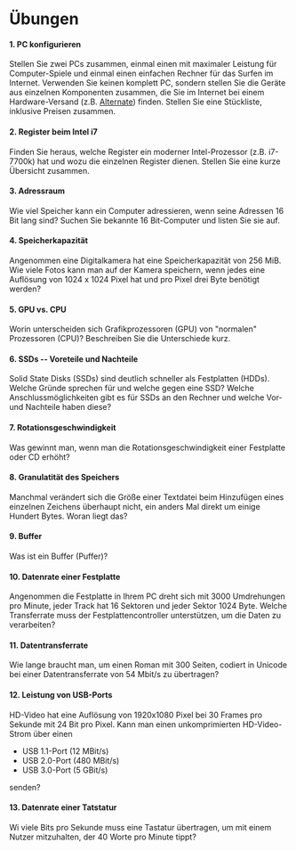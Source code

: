 # Übungen

#### 1. PC konfigurieren
Stellen Sie zwei PCs zusammen, einmal einen mit maximaler Leistung für Computer-Spiele und einmal einen einfachen Rechner für das Surfen im Internet. Verwenden Sie keinen komplett PC, sondern stellen Sie die Geräte aus einzelnen Komponenten zusammen, die Sie im Internet bei einem Hardware-Versand (z.B. [Alternate](https://www.alternate.de)) finden. Stellen Sie eine Stückliste, inklusive Preisen zusammen.


#### 2. Register beim Intel i7
Finden Sie heraus, welche Register ein moderner Intel-Prozessor (z.B. i7-7700k) hat und wozu die einzelnen Register dienen. Stellen Sie eine kurze Übersicht zusammen.


#### 3. Adressraum
Wie viel Speicher kann ein Computer adressieren, wenn seine Adressen 16 Bit lang sind? Suchen Sie bekannte 16 Bit-Computer und listen Sie sie auf.


#### 4. Speicherkapazität
Angenommen eine Digitalkamera hat eine Speicherkapazität von 256 MiB. Wie viele Fotos kann man auf der Kamera speichern, wenn jedes eine Auflösung von 1024 x 1024 Pixel hat und pro Pixel drei Byte benötigt werden?


#### 5. GPU vs. CPU
Worin unterscheiden sich Grafikprozessoren (GPU) von "normalen" Prozessoren (CPU)? Beschreiben Sie die Unterschiede kurz.


#### 6. SSDs -- Voreteile und Nachteile
Solid State Disks (SSDs) sind deutlich schneller als Festplatten (HDDs). Welche Gründe sprechen für und welche gegen eine SSD? Welche Anschlussmöglichkeiten gibt es für SSDs an den Rechner und welche Vor- und Nachteile haben diese?


#### 7. Rotationsgeschwindigkeit
Was gewinnt man, wenn man die Rotationsgeschwindigkeit einer Festplatte oder CD erhöht?


#### 8. Granulatität des Speichers
Manchmal verändert sich die Größe einer Textdatei beim Hinzufügen eines einzelnen Zeichens überhaupt nicht, ein anders Mal direkt um einige Hundert Bytes. Woran liegt das?


#### 9. Buffer
Was ist ein Buffer (Puffer)?


#### 10. Datenrate einer Festplatte
Angenommen die Festplatte in Ihrem PC dreht sich mit 3000 Umdrehungen pro Minute, jeder Track hat 16 Sektoren und jeder Sektor 1024 Byte. Welche Transferrate muss der Festplattencontroller unterstützen, um die Daten zu verarbeiten?


#### 11. Datentransferrate
Wie lange braucht man, um einen Roman mit 300 Seiten, codiert in Unicode bei einer Datentransferrate von 54 Mbit/s zu übertragen?


#### 12. Leistung von USB-Ports
HD-Video hat eine Auflösung von 1920x1080 Pixel bei 30 Frames pro Sekunde mit 24 Bit pro Pixel. Kann man einen unkomprimierten HD-Video-Strom über einen

  * USB 1.1-Port (12 MBit/s)
  * USB 2.0-Port (480 MBit/s)
  * USB 3.0-Port (5 GBit/s)

senden?


#### 13. Datenrate einer Tatstatur
Wi viele Bits pro Sekunde muss eine Tastatur übertragen, um mit einem Nutzer mitzuhalten, der 40 Worte pro Minute tippt?

